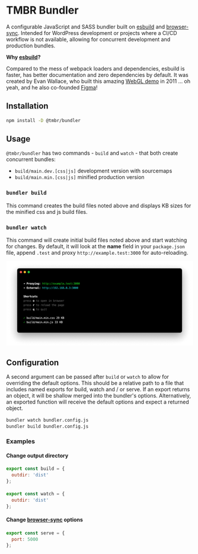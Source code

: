 # TMBR Bundler

A configurable JavaScript and SASS bundler built on [esbuild](https://esbuild.github.io) and [browser-sync](https://browsersync.io). Intended for WordPress development or projects where a CI/CD workflow is not available, allowing for concurrent development and production bundles.

**Why [esbuild](https://esbuild.github.io)?**

Compared to the mess of webpack loaders and dependencies, esbuild is faster, has better documentation and zero dependencies by default. It was created by Evan Wallace, who built this amazing [WebGL demo](https://madebyevan.com/webgl-water) in 2011 ... oh yeah, and he also co-founded [Figma](https://www.figma.com/)!

## Installation

```bash
npm install -D @tmbr/bundler
```

## Usage
`@tmbr/bundler` has two commands - `build` and `watch` - that both create concurrent bundles:
- `build/main.dev.[css|js]` development version with sourcemaps
- `build/main.min.[css|js]` minified production version

### ``bundler build``

This command creates the build files noted above and displays KB sizes for the minified css and js build files.

### ``bundler watch``

This command will create initial build files noted above and start watching for changes. By default, it will look at the **name** field in your `package.json` file, append `.test` and proxy
`http://example.test:3000` for auto-reloading.

![Watch command example](./screenshot.png)

## Configuration

A second argument can be passed after `build` or `watch` to allow for overriding the default options. This should be a relative path to a file that includes named exports for build, watch and / or serve. If an export returns an object, it will be shallow merged into the bundler's options. Alternatively, an exported function will receive the default options and expect a returned object.

`bundler watch bundler.config.js`<br>`bundler build bundler.config.js`

### Examples

#### Change output directory
```js
export const build = {
  outdir: 'dist'
};

export const watch = {
  outdir: 'dist'
};
```

#### Change [browser-sync](https://browsersync.io/docs/options) options
```js
export const serve = {
  port: 5000
};
